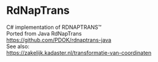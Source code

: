 # RdNapTrans

C# implementation of RDNAPTRANS&trade;  
Ported from Java RdNapTrans  
https://github.com/PDOK/rdnaptrans-java  
See also:  
https://zakelijk.kadaster.nl/transformatie-van-coordinaten  
